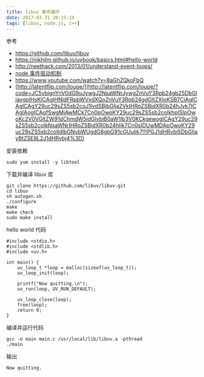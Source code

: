 ```yaml
---
title: libuv 事件循环
date: 2017-03-31 20:15:19
tags: [libuv, node.js, c++]
---
```


参考

* <https://github.com/libuv/libuv>
* <https://nikhilm.github.io/uvbook/basics.html#hello-world>
* <http://neethack.com/2013/01/understand-event-loops/>
* [node 事件驱动机制](../../../../2016/03/11/node-事件驱动机制/)
* <https://www.youtube.com/watch?v=8aGhZQkoFbQ>
* [http://latentflip.com/loupe/](http://latentflip.com/loupe/?code=JC5vbignYnV0dG9uJywgJ2NsaWNrJywgZnVuY3Rpb24gb25DbGljaygpIHsKICAgIHNldFRpbWVvdXQoZnVuY3Rpb24gdGltZXIoKSB7CiAgICAgICAgY29uc29sZS5sb2coJ1lvdSBjbGlja2VkIHRoZSBidXR0b24hJyk7ICAgIAogICAgfSwgMjAwMCk7Cn0pOwoKY29uc29sZS5sb2coIkhpISIpOwoKc2V0VGltZW91dChmdW5jdGlvbiB0aW1lb3V0KCkgewogICAgY29uc29sZS5sb2coIkNsaWNrIHRoZSBidXR0b24hIik7Cn0sIDUwMDApOwoKY29uc29sZS5sb2coIldlbGNvbWUgdG8gbG91cGUuIik7!!!PGJ1dHRvbj5DbGljayBtZSE8L2J1dHRvbj4%3D)

<!--more-->

安装依赖

```
sudo yum install -y libtool
```

下载并编译 libuv 库

```
git clone https://github.com/libuv/libuv.git
cd libuv
sh autogen.sh
./configure
make
make check
sudo make install
```

hello world 代码

```
#include <stdio.h>
#include <stdlib.h>
#include <uv.h>

int main() {
    uv_loop_t *loop = malloc(sizeof(uv_loop_t));
    uv_loop_init(loop);

    printf("Now quitting.\n");
    uv_run(loop, UV_RUN_DEFAULT);

    uv_loop_close(loop);
    free(loop);
    return 0;
}
```

编译并运行代码

```
gcc -o main main.c /usr/local/lib/libuv.a -pthread
./main
```

输出

`Now quitting.`


